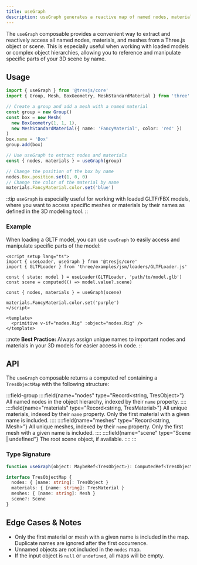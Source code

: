 ```yaml
---
title: useGraph
description: useGraph generates a reactive map of named nodes, materials, and meshes from a Three.js object hierarchy.
---
```


The `useGraph` composable provides a convenient way to extract and reactively access all named nodes, materials, and meshes from a Three.js object or scene. This is especially useful when working with loaded models or complex object hierarchies, allowing you to reference and manipulate specific parts of your 3D scene by name.

## Usage

```ts
import { useGraph } from '@tresjs/core'
import { Group, Mesh, BoxGeometry, MeshStandardMaterial } from 'three'

// Create a group and add a mesh with a named material
const group = new Group()
const box = new Mesh(
  new BoxGeometry(1, 1, 1),
  new MeshStandardMaterial({ name: 'FancyMaterial', color: 'red' })
)
box.name = 'Box'
group.add(box)

// Use useGraph to extract nodes and materials
const { nodes, materials } = useGraph(group)

// Change the position of the box by name
nodes.Box.position.set(1, 0, 0)
// Change the color of the material by name
materials.FancyMaterial.color.set('blue')
```

::tip
`useGraph` is especially useful for working with loaded GLTF/FBX models, where you want to access specific meshes or materials by their names as defined in the 3D modeling tool.
::

### Example 

When loading a GLTF model, you can use `useGraph` to easily access and manipulate specific parts of the model:


```vue [Model.vue]
<script setup lang="ts">
import { useLoader, useGraph } from '@tresjs/core'
import { GLTFLoader } from 'three/examples/jsm/loaders/GLTFLoader.js'

const { state: model } = useLoader(GLTFLoader, 'path/to/model.glb')
const scene = computed(() => model.value?.scene)

const { nodes, materials } = useGraph(scene)

materials.FancyMaterial.color.set('purple')
</script>

<template>
  <primitive v-if="nodes.Rig" :object="nodes.Rig" />
</template>
```

::note
**Best Practice:** Always assign unique names to important nodes and materials in your 3D models for easier access in code.
:: 

## API

The `useGraph` composable returns a computed ref containing a `TresObjectMap` with the following structure:

:::field-group
  ::::field{name="nodes" type="Record<string, TresObject>"}
  All named nodes in the object hierarchy, indexed by their `name` property.
  ::::
  ::::field{name="materials" type="Record<string, TresMaterial>"}
  All unique materials, indexed by their `name` property. Only the first material with a given name is included.
  ::::
  ::::field{name="meshes" type="Record<string, Mesh>"}
  All unique meshes, indexed by their `name` property. Only the first mesh with a given name is included.
  ::::
  ::::field{name="scene" type="Scene | undefined"}
  The root scene object, if available.
  ::::
:::

### Type Signature

```ts [Signature]
function useGraph(object: MaybeRef<TresObject>): ComputedRef<TresObjectMap>

interface TresObjectMap {
  nodes: { [name: string]: TresObject }
  materials: { [name: string]: TresMaterial }
  meshes: { [name: string]: Mesh }
  scene?: Scene
}
```

## Edge Cases & Notes

- Only the first material or mesh with a given name is included in the map. Duplicate names are ignored after the first occurrence.
- Unnamed objects are not included in the `nodes` map.
- If the input object is `null` or `undefined`, all maps will be empty.

